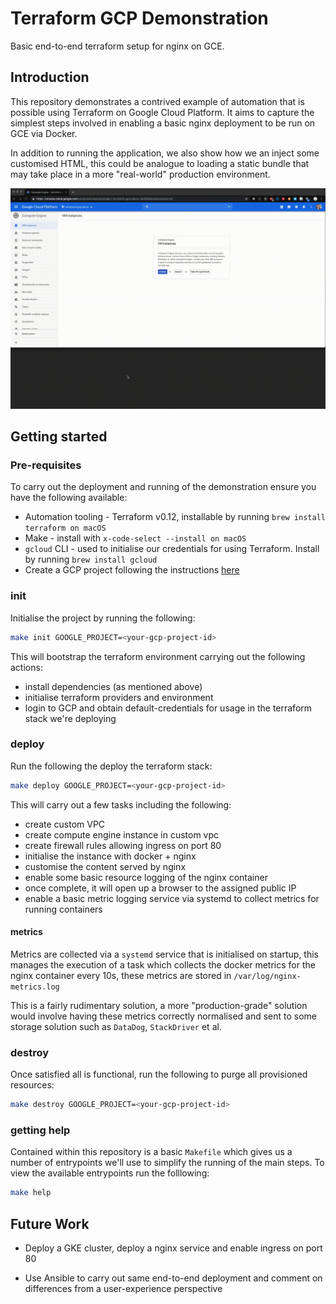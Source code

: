 # Terraform GCP Demonstration

Basic end-to-end terraform setup for nginx on GCE.

## Introduction

This repository demonstrates a contrived example of automation that is possible using Terraform on Google Cloud Platform. It aims to capture the simplest steps involved in enabling a basic nginx deployment to be run on GCE via Docker.

In addition to running the application, we also show how we an inject some customised HTML, this could be analogue to loading a static bundle that may take place in a more "real-world" production environment.

![demo.gif](demo.gif)

## Getting started

### Pre-requisites

To carry out the deployment and running of the demonstration ensure you have the following available:

* Automation tooling - Terraform v0.12, installable by running `brew install terraform on macOS`
* Make - install with `x-code-select --install on macOS`
* `gcloud` CLI - used to initialise our credentials for using Terraform. Install by running `brew install gcloud`
* Create a GCP project following the instructions [here](https://cloud.google.com/resource-manager/docs/creating-managing-projects)

### init

Initialise the project by running the following:

```bash
make init GOOGLE_PROJECT=<your-gcp-project-id>
```

This will bootstrap the terraform environment carrying out the following actions:

* install dependencies (as mentioned above)
* initialise terraform providers and environment
* login to GCP and obtain default-credentials for usage in the terraform stack we're deploying

### deploy

Run the following the deploy the terraform stack:

```bash
make deploy GOOGLE_PROJECT=<your-gcp-project-id>
```

This will carry out a few tasks including the following:

* create custom VPC
* create compute engine instance in custom vpc
* create firewall rules allowing ingress on port 80
* initialise the instance with docker + nginx
* customise the content served by nginx
* enable some basic resource logging of the nginx container
* once complete, it will open up a browser to the assigned public IP
* enable a basic metric logging service via systemd to collect metrics for running containers

#### metrics

Metrics are collected via a `systemd` service that is initialised on startup, this manages the execution of a task which collects the docker metrics for the nginx container every 10s, these metrics are stored in `/var/log/nginx-metrics.log`

This is a fairly rudimentary solution, a more "production-grade" solution would involve having these metrics correctly normalised and sent to some storage solution such as `DataDog`, `StackDriver` et al.

### destroy

Once satisfied all is functional, run the following to purge all provisioned resources:

```bash
make destroy GOOGLE_PROJECT=<your-gcp-project-id>
```

### getting help

Contained within this repository is a basic `Makefile` which gives us a number of entrypoints we'll use to simplify the running of the main steps. To view the available entrypoints run the folllowing:

```bash
make help
```

## Future Work

* Deploy a GKE cluster, deploy a nginx service and enable ingress on port 80

* Use Ansible to carry out same end-to-end deployment and comment on differences from a user-experience perspective
